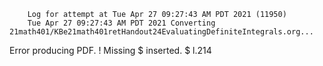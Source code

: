         Log for attempt at Tue Apr 27 09:27:43 AM PDT 2021 (11950)
        Tue Apr 27 09:27:43 AM PDT 2021 Converting 21math401/KBe21math401retHandout24EvaluatingDefiniteIntegrals.org...
Error producing PDF.
! Missing $ inserted.
<inserted text> 
                $
l.214 

